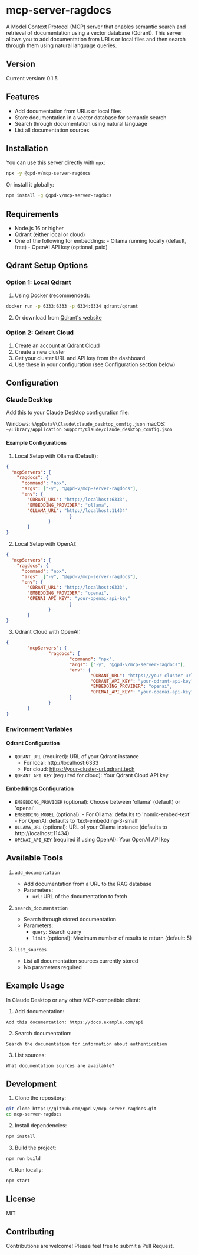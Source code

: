 # mcp-server-ragdocs

A Model Context Protocol (MCP) server that enables semantic search and retrieval of documentation using a vector database (Qdrant). This server allows you to add documentation from URLs or local files and then search through them using natural language queries.

## Version

Current version: 0.1.5

## Features

- Add documentation from URLs or local files
- Store documentation in a vector database for semantic search
- Search through documentation using natural language
- List all documentation sources

## Installation

You can use this server directly with `npx`:

```bash
npx -y @qpd-v/mcp-server-ragdocs
```

Or install it globally:

```bash
npm install -g @qpd-v/mcp-server-ragdocs
```

## Requirements

- Node.js 16 or higher
- Qdrant (either local or cloud)
- One of the following for embeddings:
		- Ollama running locally (default, free)
		- OpenAI API key (optional, paid)

## Qdrant Setup Options

### Option 1: Local Qdrant

1. Using Docker (recommended):
```bash
docker run -p 6333:6333 -p 6334:6334 qdrant/qdrant
```

2. Or download from [Qdrant's website](https://qdrant.tech/documentation/quick-start/)

### Option 2: Qdrant Cloud

1. Create an account at [Qdrant Cloud](https://cloud.qdrant.io/)
2. Create a new cluster
3. Get your cluster URL and API key from the dashboard
4. Use these in your configuration (see Configuration section below)

## Configuration

### Claude Desktop

Add this to your Claude Desktop configuration file:

Windows: `%AppData%\Claude\claude_desktop_config.json`
macOS: `~/Library/Application Support/Claude/claude_desktop_config.json`

#### Example Configurations

1. Local Setup with Ollama (Default):
```json
{
  "mcpServers": {
    "ragdocs": {
      "command": "npx",
      "args": ["-y", "@qpd-v/mcp-server-ragdocs"],
      "env": {
        "QDRANT_URL": "http://localhost:6333",
        "EMBEDDING_PROVIDER": "ollama",
        "OLLAMA_URL": "http://localhost:11434"
						}
				}
		}
}
```

2. Local Setup with OpenAI:
```json
{
  "mcpServers": {
    "ragdocs": {
      "command": "npx",
      "args": ["-y", "@qpd-v/mcp-server-ragdocs"],
      "env": {
        "QDRANT_URL": "http://localhost:6333",
        "EMBEDDING_PROVIDER": "openai",
        "OPENAI_API_KEY": "your-openai-api-key"
						}
				}
		}
}
```

3. Qdrant Cloud with OpenAI:
```json
{
		"mcpServers": {
				"ragdocs": {
						"command": "npx",
						"args": ["-y", "@qpd-v/mcp-server-ragdocs"],
						"env": {
								"QDRANT_URL": "https://your-cluster-url.qdrant.tech",
								"QDRANT_API_KEY": "your-qdrant-api-key",
								"EMBEDDING_PROVIDER": "openai",
								"OPENAI_API_KEY": "your-openai-api-key"
						}
				}
		}
}
```

### Environment Variables

#### Qdrant Configuration
- `QDRANT_URL` (required): URL of your Qdrant instance
  - For local: http://localhost:6333
  - For cloud: https://your-cluster-url.qdrant.tech
- `QDRANT_API_KEY` (required for cloud): Your Qdrant Cloud API key

#### Embeddings Configuration
- `EMBEDDING_PROVIDER` (optional): Choose between 'ollama' (default) or 'openai'
- `EMBEDDING_MODEL` (optional):
		- For Ollama: defaults to 'nomic-embed-text'
		- For OpenAI: defaults to 'text-embedding-3-small'
- `OLLAMA_URL` (optional): URL of your Ollama instance (defaults to http://localhost:11434)
- `OPENAI_API_KEY` (required if using OpenAI): Your OpenAI API key

## Available Tools

1. `add_documentation`
   - Add documentation from a URL to the RAG database
   - Parameters:
     - `url`: URL of the documentation to fetch

2. `search_documentation`
   - Search through stored documentation
   - Parameters:
     - `query`: Search query
     - `limit` (optional): Maximum number of results to return (default: 5)

3. `list_sources`
   - List all documentation sources currently stored
   - No parameters required

## Example Usage

In Claude Desktop or any other MCP-compatible client:

1. Add documentation:
```
Add this documentation: https://docs.example.com/api
```

2. Search documentation:
```
Search the documentation for information about authentication
```

3. List sources:
```
What documentation sources are available?
```

## Development

1. Clone the repository:
```bash
git clone https://github.com/qpd-v/mcp-server-ragdocs.git
cd mcp-server-ragdocs
```

2. Install dependencies:
```bash
npm install
```

3. Build the project:
```bash
npm run build
```

4. Run locally:
```bash
npm start
```

## License

MIT

## Contributing

Contributions are welcome! Please feel free to submit a Pull Request.
